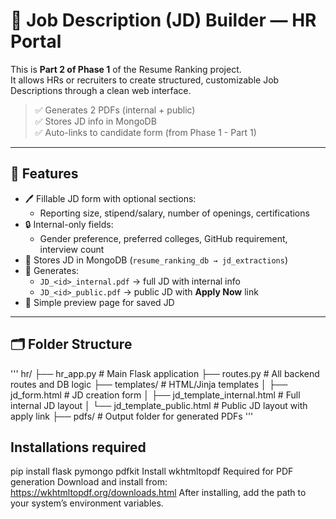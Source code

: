 # 🧾 Job Description (JD) Builder — HR Portal

This is **Part 2 of Phase 1** of the Resume Ranking project.  
It allows HRs or recruiters to create structured, customizable Job Descriptions through a clean web interface.

> ✅ Generates 2 PDFs (internal + public)  
> ✅ Stores JD info in MongoDB  
> ✅ Auto-links to candidate form (from Phase 1 - Part 1)

---

## 📌 Features

- 🖊️ Fillable JD form with optional sections:
  - Reporting size, stipend/salary, number of openings, certifications
- 🔒 Internal-only fields:
  - Gender preference, preferred colleges, GitHub requirement, interview count
- 💾 Stores JD in MongoDB (`resume_ranking_db → jd_extractions`)
- 📄 Generates:
  - `JD_<id>_internal.pdf` → full JD with internal info
  - `JD_<id>_public.pdf` → public JD with **Apply Now** link
- 🧭 Simple preview page for saved JD

---

## 🗂️ Folder Structure
'''
hr/
├── hr_app.py # Main Flask application
├── routes.py # All backend routes and DB logic
├── templates/ # HTML/Jinja templates
│ ├── jd_form.html # JD creation form
│ ├── jd_template_internal.html # Full internal JD layout
│ └── jd_template_public.html # Public JD layout with apply link
├── pdfs/ # Output folder for generated PDFs
'''

## Installations required
pip install flask pymongo pdfkit
Install wkhtmltopdf
Required for PDF generation
Download and install from: https://wkhtmltopdf.org/downloads.html
After installing, add the path to your system’s environment variables.
